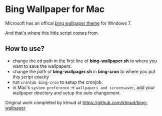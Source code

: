 Bing Wallpaper for Mac
=====================

Microsoft has an offical [bing wallpaper theme](http://windows.microsoft.com/en-US/windows/downloads/bing-dynamic-theme) for Windows 7.

And that's where this little script comes from.

How to use?
-----------

* change the cd path in the first line of **bing-wallpaper.sh** to where you want to save the wallpapers.
* change the path of **bing-wallpager.sh** in **bing-cron** to where you put this script exactly 
* run `crontab bing-cron` to setup the cronjob.
* in Mac's `system preference` -> `wallpapers and screensaver`, add your wallpaper directory and setup the auto changement.

Original work completed by ktmud at https://github.com/ktmud/bing-wallpaper
